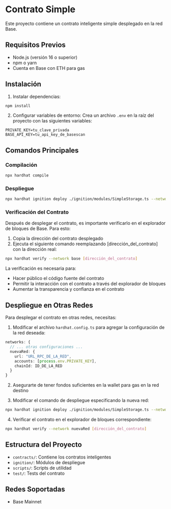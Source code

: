 # Contrato Simple

Este proyecto contiene un contrato inteligente simple desplegado en la red Base.

## Requisitos Previos

- Node.js (versión 16 o superior)
- npm o yarn
- Cuenta en Base con ETH para gas

## Instalación

1. Instalar dependencias:

```bash
npm install
```

2. Configurar variables de entorno:
   Crea un archivo `.env` en la raíz del proyecto con las siguientes variables:

```
PRIVATE_KEY=tu_clave_privada
BASE_API_KEY=tu_api_key_de_basescan
```

## Comandos Principales

### Compilación

```bash
npx hardhat compile
```

### Despliegue

```bash
npx hardhat ignition deploy ./ignition/modules/SimpleStorage.ts --network base
```

### Verificación del Contrato

Después de desplegar el contrato, es importante verificarlo en el explorador de bloques de Base. Para esto:

1. Copia la dirección del contrato desplegado
2. Ejecuta el siguiente comando reemplazando [dirección_del_contrato] con la dirección real:

```bash
npx hardhat verify --network base [dirección_del_contrato]
```

La verificación es necesaria para:

- Hacer público el código fuente del contrato
- Permitir la interacción con el contrato a través del explorador de bloques
- Aumentar la transparencia y confianza en el contrato

## Despliegue en Otras Redes

Para desplegar el contrato en otras redes, necesitas:

1. Modificar el archivo `hardhat.config.ts` para agregar la configuración de la red deseada:

```typescript
networks: {
  // ... otras configuraciones ...
  nuevaRed: {
    url: "URL_RPC_DE_LA_RED",
    accounts: [process.env.PRIVATE_KEY],
    chainId: ID_DE_LA_RED
  }
}
```

2. Asegurarte de tener fondos suficientes en la wallet para gas en la red destino

3. Modificar el comando de despliegue especificando la nueva red:

```bash
npx hardhat ignition deploy ./ignition/modules/SimpleStorage.ts --network nuevaRed
```

4. Verificar el contrato en el explorador de bloques correspondiente:

```bash
npx hardhat verify --network nuevaRed [dirección_del_contrato]
```

## Estructura del Proyecto

- `contracts/`: Contiene los contratos inteligentes
- `ignition/`: Módulos de despliegue
- `scripts/`: Scripts de utilidad
- `test/`: Tests del contrato

## Redes Soportadas

- Base Mainnet
